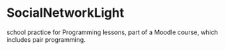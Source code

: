 # SocialNetworkLight

school practice for Programming lessons, part of a Moodle course, which includes pair programming.